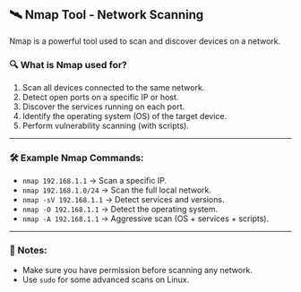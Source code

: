 ## 🛰️ Nmap Tool - Network Scanning

Nmap is a powerful tool used to scan and discover devices on a network.

### 🔍 What is Nmap used for?

1. Scan all devices connected to the same network.
2. Detect open ports on a specific IP or host.
3. Discover the services running on each port.
4. Identify the operating system (OS) of the target device.
5. Perform vulnerability scanning (with scripts).

---

### 🛠️ Example Nmap Commands:

- `nmap 192.168.1.1` → Scan a specific IP.
- `nmap 192.168.1.0/24` → Scan the full local network.
- `nmap -sV 192.168.1.1` → Detect services and versions.
- `nmap -O 192.168.1.1` → Detect the operating system.
- `nmap -A 192.168.1.1` → Aggressive scan (OS + services + scripts).

---

### 🧠 Notes:
- Make sure you have permission before scanning any network.
- Use `sudo` for some advanced scans on Linux.
